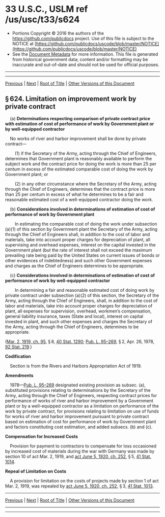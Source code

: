 ---
---

# 33 U.S.C., USLM ref /us/usc/t33/s624

* Portions Copyright © 2016 the authors of the https://github.com/publicdocs project.
  Use of this file is subject to the NOTICE at [https://github.com/publicdocs/uscode/blob/master/NOTICE](https://github.com/publicdocs/uscode/blob/master/NOTICE)
* See the [Document Metadata](././../../../../..//README.md) for more information.
  This file is generated from historical government data; content and/or formatting may be inaccurate and out-of-date and should not be used for official purposes.

----------
----------

[Previous](./../../../../..//us/usc/t33/ch12/schV/m__us_usc_t33_s623.md) | [Next](./../../../../..//us/usc/t33/ch12/schV/m__us_usc_t33_s625.md) | [Root of Title](./../../../../../) | [Other Versions of this Document](https://publicdocs.github.io/go/links?ns=uslm&ref=%2Fus%2Fusc%2Ft33%2Fs624)

## § 624. Limitation on improvement work by private contract

    (a) __Determinations respecting comparison of private contract price with estimation of cost of performance of work by Government plant or by well-equipped contractor__ 

    No works of river and harbor improvement shall be done by private contract—

        (1) if the Secretary of the Army, acting through the Chief of Engineers, determines that Government plant is reasonably available to perform the subject work and the contract price for doing the work is more than 25 per centum in excess of the estimated comparable cost of doing the work by Government plant; or

        (2) in any other circumstance where the Secretary of the Army, acting through the Chief of Engineers, determines that the contract price is more than 25 per centum in excess of what he determines to be a fair and reasonable estimated cost of a well-equipped contractor doing the work.

    (b) __Considerations involved in determinations of estimation of cost of performance of work by Government plant__ 

        In estimating the comparable cost of doing the work under subsection (a)(1) of this section by Government plant the Secretary of the Army, acting through the Chief of Engineers shall, in addition to the cost of labor and materials, take into account proper charges for depreciation of plant, all supervising and overhead expenses, interest on the capital invested in the Government plant (but the rate of interest shall not exceed the maximum prevailing rate being paid by the United States on current issues of bonds or other evidences of indebtedness) and such other Government expenses and charges as the Chief of Engineers determines to be appropriate.

    (c) __Considerations involved in determinations of estimation of cost of performance of work by well-equipped contractor__ 

        In determining a fair and reasonable estimated cost of doing work by private contract under subsection (a)(2) of this section, the Secretary of the Army, acting through the Chief of Engineers, shall, in addition to the cost of labor and materials, take into account proper charges for depreciation of plant, all expenses for supervision, overhead, workmen’s compensation, general liability insurance, taxes (State and local), interest on capital invested in plant, and such other expenses and charges the Secretary of the Army, acting through the Chief of Engineers, determines to be appropriate.

([Mar. 2, 1919, ch. 95][/us/act/1919-03-02/ch95], § 8, [40 Stat. 1290][/us/stat/40/1290]; [Pub. L. 95–269][/us/pl/95/269], § 2, Apr. 26, 1978, [92 Stat. 219][/us/stat/92/219].)

 __Codification__ 

    Section is from the Rivers and Harbors Appropriation Act of 1919.

 __Amendments__ 

    1978—[Pub. L. 95–269][/us/pl/95/269] designated existing provision as subsec. (a), substituted provisions relating to determinations by the Secretary of the Army, acting through the Chief of Engineers, respecting contract prices for performance of works of river and harbor improvement by a Government plant or by a well-equipped contractor as a limitation on performance of the work by private contract, for provisions relating to limitation on use of funds for works of river and harbor improvement pursuant to private contract based on estimation of cost for performance of work by Government plant and factors constituting cost estimation, and added subsecs. (b) and (c).

 __Compensation for Increased Costs__ 

    Provision for payment to contractors to compensate for loss occasioned by increased cost of materials during the war with Germany was made by section 10 of act Mar. 2, 1919, and [act June 5, 1920, ch. 252][/us/act/1920-06-05/ch252], § 5, [41 Stat. 1014][/us/stat/41/1014].

 __Repeal of Limitation on Costs__ 

    A provision for limitation on the costs of projects made by section 1 of act Mar. 2, 1919, was repealed by [act June 5, 1920, ch. 252][/us/act/1920-06-05/ch252], § 3, [41 Stat. 1013][/us/stat/41/1013].

----------

[Previous](./../../../../..//us/usc/t33/ch12/schV/m__us_usc_t33_s623.md) | [Next](./../../../../..//us/usc/t33/ch12/schV/m__us_usc_t33_s625.md) | [Root of Title](./../../../../../) | [Other Versions of this Document](https://publicdocs.github.io/go/links?ns=uslm&ref=%2Fus%2Fusc%2Ft33%2Fs624)

----------
----------

[/us/act/1919-03-02/ch95]: https://publicdocs.github.io/go/links?ns=uslm&ref=%2Fus%2Fact%2F1919-03-02%2Fch95
[/us/stat/40/1290]: https://publicdocs.github.io/go/links?ns=uslm&ref=%2Fus%2Fstat%2F40%2F1290
[/us/pl/95/269]: https://publicdocs.github.io/go/links?ns=uslm&ref=%2Fus%2Fpl%2F95%2F269
[/us/stat/92/219]: https://publicdocs.github.io/go/links?ns=uslm&ref=%2Fus%2Fstat%2F92%2F219
[/us/pl/95/269]: https://publicdocs.github.io/go/links?ns=uslm&ref=%2Fus%2Fpl%2F95%2F269
[/us/act/1920-06-05/ch252]: https://publicdocs.github.io/go/links?ns=uslm&ref=%2Fus%2Fact%2F1920-06-05%2Fch252
[/us/stat/41/1014]: https://publicdocs.github.io/go/links?ns=uslm&ref=%2Fus%2Fstat%2F41%2F1014
[/us/act/1920-06-05/ch252]: https://publicdocs.github.io/go/links?ns=uslm&ref=%2Fus%2Fact%2F1920-06-05%2Fch252
[/us/stat/41/1013]: https://publicdocs.github.io/go/links?ns=uslm&ref=%2Fus%2Fstat%2F41%2F1013



